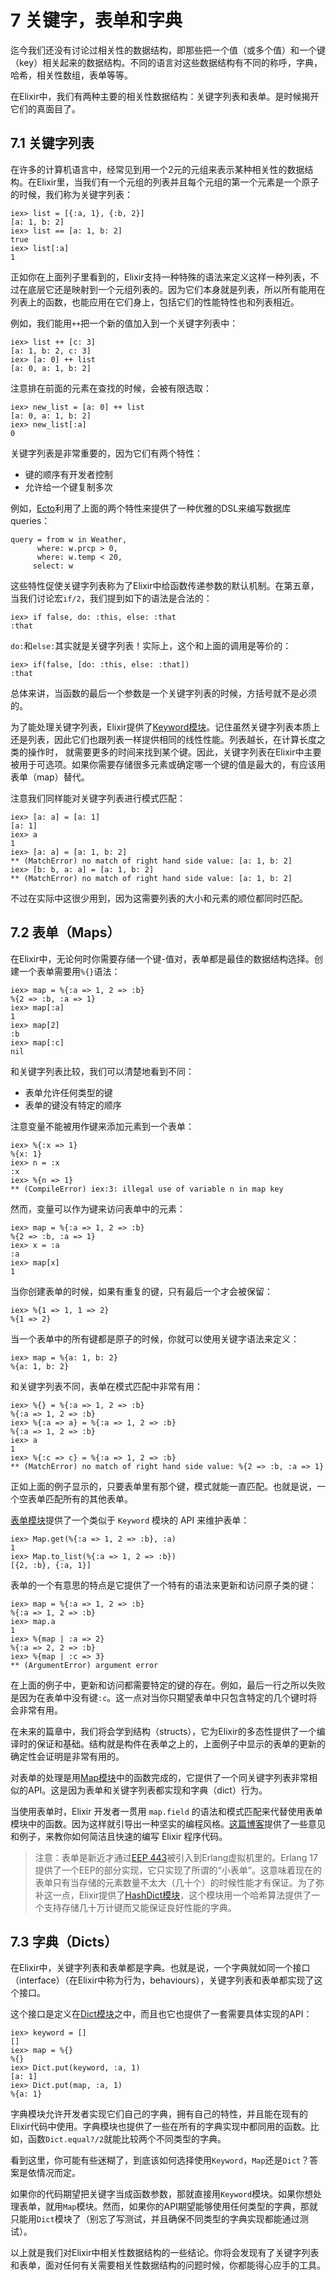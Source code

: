 # 7 关键字，表单和字典

迄今我们还没有讨论过相关性的数据结构，即那些把一个值（或多个值）和一个键（key）相关起来的数据结构。不同的语言对这些数据结构有不同的称呼，字典，哈希，相关性数组，表单等等。

在Elixir中，我们有两种主要的相关性数据结构：关键字列表和表单。是时候揭开它们的真面目了。

## 7.1 关键字列表

在许多的计算机语言中，经常见到用一个2元的元组来表示某种相关性的数据结构。在Elixir里，当我们有一个元组的列表并且每个元组的第一个元素是一个原子的时候，我们称为关键字列表：

```
iex> list = [{:a, 1}, {:b, 2}]
[a: 1, b: 2]
iex> list == [a: 1, b: 2]
true
iex> list[:a]
1
```

正如你在上面列子里看到的，Elixir支持一种特殊的语法来定义这样一种列表，不过在底层它还是映射到一个元组列表的。因为它们本身就是列表，所以所有能用在列表上的函数，也能应用在它们身上，包括它们的性能特性也和列表相近。

例如，我们能用`++`把一个新的值加入到一个关键字列表中：

```
iex> list ++ [c: 3]
[a: 1, b: 2, c: 3]
iex> [a: 0] ++ list
[a: 0, a: 1, b: 2]
```

注意排在前面的元素在查找的时候，会被有限选取：

```
iex> new_list = [a: 0] ++ list
[a: 0, a: 1, b: 2]
iex> new_list[:a]
0
```

关键字列表是非常重要的，因为它们有两个特性：

* 键的顺序有开发者控制
* 允许给一个键复制多次

例如，[Ecto](https://github.com/elixir-lang/ecto)利用了上面的两个特性来提供了一种优雅的DSL来编写数据库queries：

```
query = from w in Weather,
      where: w.prcp > 0,
      where: w.temp < 20,
     select: w
```

这些特性促使关键字列表称为了Elixir中给函数传递参数的默认机制。在第五章，当我们讨论宏`if/2`，我们提到如下的语法是合法的：

```
iex> if false, do: :this, else: :that
:that
```

`do:`和`else:`其实就是关键字列表！实际上，这个和上面的调用是等价的：

```
iex> if(false, [do: :this, else: :that])
:that
```

总体来讲，当函数的最后一个参数是一个关键字列表的时候，方括号就不是必须的。

为了能处理关键字列表，Elixir提供了[Keyword模块](http://elixir-lang.org/docs/stable/Keyword.html)。记住虽然关键字列表本质上还是列表，因此它们也跟列表一样提供相同的线性性能。列表越长，在计算长度之类的操作时， 就需要更多的时间来找到某个键。因此，关键字列表在Elixir中主要被用于可选项。如果你需要存储很多元素或确定哪一个键的值是最大的，有应该用表单（map）替代。

注意我们同样能对关键字列表进行模式匹配：

```
iex> [a: a] = [a: 1]
[a: 1]
iex> a
1
iex> [a: a] = [a: 1, b: 2]
** (MatchError) no match of right hand side value: [a: 1, b: 2]
iex> [b: b, a: a] = [a: 1, b: 2]
** (MatchError) no match of right hand side value: [a: 1, b: 2]
```

不过在实际中这很少用到，因为这需要列表的大小和元素的顺位都同时匹配。

## 7.2 表单（Maps）

在Elixir中，无论何时你需要存储一个键-值对，表单都是最佳的数据结构选择。创建一个表单需要用`%{}`语法：

```
iex> map = %{:a => 1, 2 => :b}
%{2 => :b, :a => 1}
iex> map[:a]
1
iex> map[2]
:b
iex> map[:c]
nil
```

和关键字列表比较，我们可以清楚地看到不同：
*  表单允许任何类型的键
*  表单的键没有特定的顺序

注意变量不能被用作键来添加元素到一个表单：

```
iex> %{:x => 1}
%{x: 1}
iex> n = :x
:x
iex> %{n => 1}
** (CompileError) iex:3: illegal use of variable n in map key
```

然而，变量可以作为键来访问表单中的元素：

```
iex> map = %{:a => 1, 2 => :b}
%{2 => :b, :a => 1}
iex> x = :a
:a
iex> map[x]
1
```

当你创建表单的时候，如果有重复的键，只有最后一个才会被保留：

```
iex> %{1 => 1, 1 => 2}
%{1 => 2}
```

当一个表单中的所有键都是原子的时候，你就可以使用关键字语法来定义：

```
iex> map = %{a: 1, b: 2}
%{a: 1, b: 2}
```

和关键字列表不同，表单在模式匹配中非常有用：

```
iex> %{} = %{:a => 1, 2 => :b}
%{:a => 1, 2 => :b}
iex> %{:a => a} = %{:a => 1, 2 => :b}
%{:a => 1, 2 => :b}
iex> a
1
iex> %{:c => c} = %{:a => 1, 2 => :b}
** (MatchError) no match of right hand side value: %{2 => :b, :a => 1}
```

正如上面的例子显示的，只要表单里有那个键，模式就能一直匹配。也就是说，一个空表单匹配所有的其他表单。

[表单模块](http://elixir-lang.org/docs/stable/elixir/Map.html)提供了一个类似于 `Keyword` 模块的 API 来维护表单：

```
iex> Map.get(%{:a => 1, 2 => :b}, :a)
1
iex> Map.to_list(%{:a => 1, 2 => :b})
[{2, :b}, {:a, 1}]
```

表单的一个有意思的特点是它提供了一个特有的语法来更新和访问原子类的键：


```
iex> map = %{:a => 1, 2 => :b}
%{:a => 1, 2 => :b}
iex> map.a
1
iex> %{map | :a => 2}
%{:a => 2, 2 => :b}
iex> %{map | :c => 3}
** (ArgumentError) argument error
```

在上面的例子中，更新和访问都需要特定的键的存在。例如，最后一行之所以失败是因为在表单中没有键`:c`。这一点对当你只期望表单中只包含特定的几个键时将会非常有用。

在未来的篇章中，我们将会学到结构（structs），它为Elixir的多态性提供了一个编译时的保证和基础。结构就是构件在表单之上的，上面例子中显示的表单的更新的确定性会证明是非常有用的。

对表单的处理是用[Map模块](http://elixir-lang.org/docs/stable/Map.html)中的函数完成的，它提供了一个同关键字列表非常相似的API。这是因为表单和关键字列表都实现和字典（dict）行为。

当使用表单时，Elixir 开发者一贯用 `map.field` 的语法和模式匹配来代替使用表单模块中的函数。因为这样就引导出一种坚实的编程风格。[这篇博客](http://blog.plataformatec.com.br/2014/09/writing-assertive-code-with-elixir/)提供了一些意见和例子，来教你如何简洁且快速的编写 Elixir 程序代码。

> 注意：表单是新近才通过[EEP 443](http://elixir-lang.org/docs/stable/Map.html)被引入到Erlang虚拟机里的。Erlang 17提供了一个EEP的部分实现，它只实现了所谓的“小表单”。这意味着现在的表单只有当存储的元素数量不太大（几十个）的时候性能才有保证。为了弥补这一点，Elixir提供了[HashDict模块](http://elixir-lang.org/docs/stable/HashDict.html)，这个模块用一个哈希算法提供了一个支持存储几十万计键而又能保证良好性能的字典。

## 7.3 字典（Dicts）

在Elixir中，关键字列表和表单都是字典。也就是说，一个字典就如同一个接口（interface）（在Elixir中称为行为，behaviours），关键字列表和表单都实现了这个接口。

这个接口是定义在[Dict模块](http://elixir-lang.org/docs/stable/Dict.html)之中，而且也它也提供了一套需要具体实现的API：

```
iex> keyword = []
[]
iex> map = %{}
%{}
iex> Dict.put(keyword, :a, 1)
[a: 1]
iex> Dict.put(map, :a, 1)
%{a: 1}
```

字典模块允许开发者实现它们自己的字典，拥有自己的特性，并且能在现有的Elixir代码中使用。字典模块也提供了一些在所有的字典实现中都同用的函数。比如，函数`Dict.equal?/2`就能比较两个不同类型的字典。

看到这里，你可能有些迷糊了，到底该如何选择使用`Keyword`，`Map`还是`Dict`？答案是依情况而定。

如果你的代码期望把关键字当成函数参数，那就直接用`Keyword`模块。如果你想处理表单，就用`Map`模块。然而，如果你的API期望能够使用任何类型的字典，那就只能用`Dict`模块了（别忘了写测试，并且确保不同类型的字典实现都能通过测试）。

以上就是我们对Elixir中相关性数据结构的一些结论。你将会发现有了关键字列表和表单，面对任何有关需要相关性数据结构的问题时候，你都能得心应手的工具。
